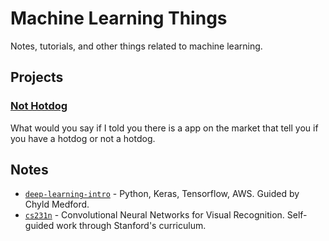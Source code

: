 # Machine Learning Things
Notes, tutorials, and other things related to machine learning.

## Projects
### [Not Hotdog](https://github.com/Yihwan/not-hotdog)
What would you say if I told you there is a app on the market that tell you if you have a hotdog or not a hotdog.

## Notes
* [`deep-learning-intro`](deep-learning-intro/notes.md) - Python, Keras, Tensorflow, AWS. Guided by Chyld Medford.
* [`cs231n`](cs231n/notes.md) - Convolutional Neural Networks for Visual Recognition. Self-guided work through Stanford's curriculum.
